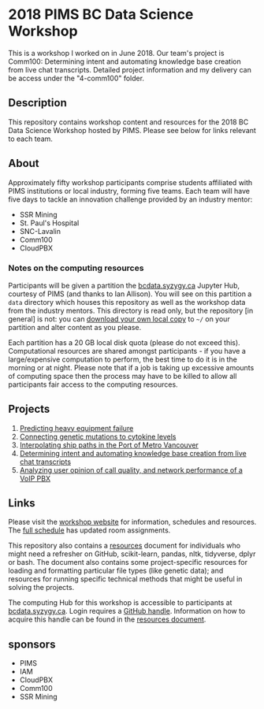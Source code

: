 # 2018 PIMS BC Data Science Workshop

This is a workshop I worked on in June 2018. Our team's project is Comm100: Determining intent and automating knowledge base creation from live chat transcripts. Detailed project information and my delivery can be access under the "4-comm100" folder. 



## Description

This repository contains workshop content and resources for the 2018 BC
Data Science Workshop hosted by PIMS. Please see below for links relevant to
each team.

## About

Approximately fifty workshop participants comprise students affiliated with PIMS
institutions or local industry, forming five teams. Each team will have five
days to tackle an innovation challenge provided by an industry mentor:

* SSR Mining
* St. Paul's Hospital
* SNC-Lavalin
* Comm100
* CloudPBX

### Notes on the computing resources

Participants will be given a partition the
[bcdata.syzygy.ca](https://bcdata.syzygy.ca) Jupyter Hub, courtesy of PIMS (and
thanks to Ian Allison). You will see on this partition a `data` directory which
houses this repository as well as the workshop data from the industry
mentors. This directory is read only, but the repository [in general] is not:
you can [download your own local
copy](https://github.com/bcdataca/workshop-content18) to `~/` on your partition
and alter content as you please.

Each partition has a 20 GB local disk quota (please do not exceed
this). Computational resources are shared amongst participants - if you have a
large/expensive computation to perform, the best time to do it is in the morning
or at night. Please note that if a job is taking up excessive amounts of
computing space then the process may have to be killed to allow all participants
fair access to the computing resources. 

## Projects

1. [Predicting heavy equipment failure](./1-ssr/)
2. [Connecting genetic mutations to cytokine levels](./2-stpaul/)
3. [Interpolating ship paths in the Port of Metro Vancouver](./3-snc/)
4. [Determining intent and automating knowledge base creation from live chat transcripts](./4-comm100/)
5. [Analyzing user opinion of call quality, and network performance of a VoIP PBX](./5-cloudpbx/)

## Links

Please visit the [workshop website](http://workshop.bcdata.ca/2018) for
information, schedules and resources. The [full
schedule](http://workshop.bcdata.ca/2018/talk/full-schedule) has updated room
assignments.

This repository also contains a [resources](./resources.md) document for
individuals who might need a refresher on GitHub, scikit-learn, pandas, nltk,
tidyverse, dplyr or bash. The document also contains some project-specific
resources for loading and formatting particular file types (like genetic data);
and resources for running specific technical methods that might be useful in
solving the projects.

The computing Hub for this workshop is accessible to participants at
[bcdata.syzygy.ca](https://bcdata.syzygy.ca). Login requires a [GitHub
handle](https://github.com). Information on how to acquire this handle can be
found in the [resources document](./resources.md).


## sponsors

* PIMS
* IAM
* CloudPBX
* Comm100
* SSR Mining
